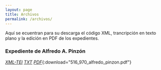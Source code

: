 ```yaml
---
layout: page
title: Archivos
permalink: /archivos/
---
```


Aquí se ecuentran para su descarga el código XML, trancripción en texto plano y la edición en PDF de los expedientes. 

### Expediente de Alfredo A. Pinzón

[*XML-TEI*]()  [*TXT*]() [*PDF*](/_downloads/516_970_alfredo_pinzon.pdf){:download="516_970_alfredo_pinzon.pdf"}





